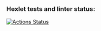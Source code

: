 ### Hexlet tests and linter status:
[![Actions Status](https://github.com/MrsDante/frontend-project-lvl1/workflows/hexlet-check/badge.svg)](https://github.com/MrsDante/frontend-project-lvl1/actions)